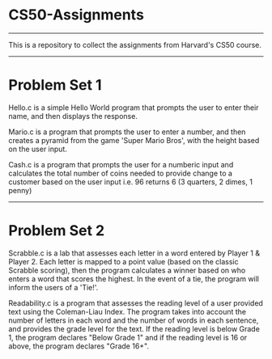 # CS50-Assignments

---

This is a repository to collect the assignments from Harvard's CS50 course.

---

# Problem Set 1

Hello.c is a simple Hello World program that prompts the user to enter their name, and then displays the response.

Mario.c is a program that prompts the user to enter a number, and then creates a pyramid from the game 'Super Mario Bros', with the height based on the user input.

Cash.c is a program that prompts the user for a numberic input and calculates the total number of coins needed to provide change to a customer based on the user input i.e. 96 returns 6 (3 quarters, 2 dimes, 1 penny)


---

# Problem Set 2

Scrabble.c is a lab that assesses each letter in a word entered by Player 1 & Player 2.  Each letter is mapped to a point value (based on the classic Scrabble scoring), then the program calculates a winner based on who enters a word that scores the highest.  In the event of a tie, the program will inform the users of a 'Tie!'.

Readability.c is a program that assesses the reading level of a user provided text using the Coleman-Liau Index.  The program takes into account the number of letters in each word and the number of words in each sentence, and provides the grade level for the text.  If the reading level is below Grade 1, the program declares "Below Grade 1" and if the reading level is 16 or above, the program declares "Grade 16+".

